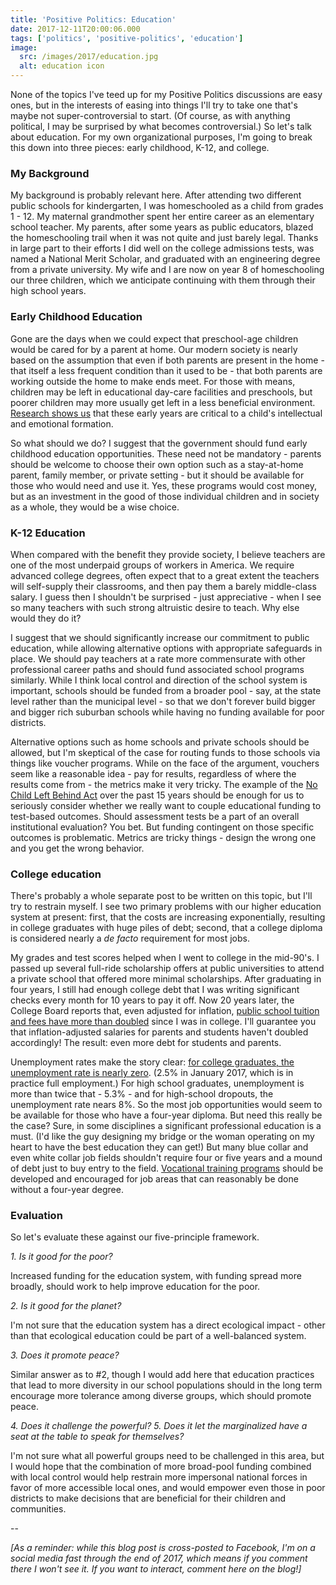 ```yaml
---
title: 'Positive Politics: Education'
date: 2017-12-11T20:00:06.000
tags: ['politics', 'positive-politics', 'education']
image:
  src: /images/2017/education.jpg
  alt: education icon
---
```


None of the topics I've teed up for my Positive Politics discussions are easy ones, but in the interests of easing into things I'll try to take one that's maybe not super-controversial to start. (Of course, as with anything political, I may be surprised by what becomes controversial.) So let's talk about education. For my own organizational purposes, I'm going to break this down into three pieces: early childhood, K-12, and college.

### My Background

My background is probably relevant here. After attending two different public schools for kindergarten, I was homeschooled as a child from grades 1 - 12. My maternal grandmother spent her entire career as an elementary school teacher. My parents, after some years as public educators, blazed the homeschooling trail when it was not quite and just barely legal. Thanks in large part to their efforts I did well on the college admissions tests, was named a National Merit Scholar, and graduated with an engineering degree from a private university. My wife and I are now on year 8 of homeschooling our three children, which we anticipate continuing with them through their high school years.

### Early Childhood Education

Gone are the days when we could expect that preschool-age children would be cared for by a parent at home. Our modern society is nearly based on the assumption that even if both parents are present in the home - that itself a less frequent condition than it used to be - that both parents are working outside the home to make ends meet. For those with means, children may be left in educational day-care facilities and preschools, but poorer children may more usually get left in a less beneficial environment. [Research shows us](http://www.nea.org/home/18226.htm) that these early years are critical to a child's intellectual and emotional formation.

So what should we do? I suggest that the government should fund early childhood education opportunities. These need not be mandatory - parents should be welcome to choose their own option such as a stay-at-home parent, family member, or private setting - but it should be available for those who would need and use it. Yes, these programs would cost money, but as an investment in the good of those individual children and in society as a whole, they would be a wise choice.

### K-12 Education

When compared with the benefit they provide society, I believe teachers are one of the most underpaid groups of workers in America. We require advanced college degrees, often expect that to a great extent the teachers will self-supply their classrooms, and then pay them a barely middle-class salary. I guess then I shouldn't be surprised - just appreciative - when I see so many teachers with such strong altruistic desire to teach. Why else would they do it?

I suggest that we should significantly increase our commitment to public education, while allowing alternative options with appropriate safeguards in place. We should pay teachers at a rate more commensurate with other professional career paths and should fund associated school programs similarly. While I think local control and direction of the school system is important, schools should be funded from a broader pool - say, at the state level rather than the municipal level - so that we don't forever build bigger and bigger rich suburban schools while having no funding available for poor districts.

Alternative options such as home schools and private schools should be allowed, but I'm skeptical of the case for routing funds to those schools via things like voucher programs. While on the face of the argument, vouchers seem like a reasonable idea - pay for results, regardless of where the results come from - the metrics make it very tricky. The example of the [No Child Left Behind Act](https://en.wikipedia.org/wiki/No_Child_Left_Behind_Act) over the past 15 years should be enough for us to seriously consider whether we really want to couple educational funding to test-based outcomes. Should assessment tests be a part of an overall institutional evaluation? You bet. But funding contingent on those specific outcomes is problematic. Metrics are tricky things - design the wrong one and you get the wrong behavior.

### College education

There's probably a whole separate post to be written on this topic, but I'll try to restrain myself. I see two primary problems with our higher education system at present: first, that the costs are increasing exponentially, resulting in college graduates with huge piles of debt; second, that a college diploma is considered nearly a _de facto_ requirement for most jobs.

My grades and test scores helped when I went to college in the mid-90's. I passed up several full-ride scholarship offers at public universities to attend a private school that offered more minimal scholarships. After graduating in four years, I still had enough college debt that I was writing significant checks every month for 10 years to pay it off. Now 20 years later, the College Board reports that, even adjusted for inflation, [public school tuition and fees have more than doubled](https://trends.collegeboard.org/college-pricing/figures-tables/tuition-fees-room-and-board-over-time) since I was in college. I'll guarantee you that inflation-adjusted salaries for parents and students haven't doubled accordingly! The result: even more debt for students and parents.

Unemployment rates make the story clear: [for college graduates, the unemployment rate is nearly zero](https://www.bls.gov/opub/ted/2017/unemployment-rate-2-point-5-percent-for-college-grads-7-point-7-percent-for-high-school-dropouts-january-2017.htm). (2.5% in January 2017, which is in practice full employment.) For high school graduates, unemployment is more than twice that - 5.3% - and for high-school dropouts, the unemployment rate nears 8%. So the most job opportunities would seem to be available for those who have a four-year diploma. But need this really be the case? Sure, in some disciplines a significant professional education is a must. (I'd like the guy designing my bridge or the woman operating on my heart to have the best education they can get!) But many blue collar and even white collar job fields shouldn't require four or five years and a mound of debt just to buy entry to the field. [Vocational training programs](http://blogs.edweek.org/edweek/top_performers/2012/01/the_death_of_vocational_education_and_the_demise_of_the_american_middle_class.html) should be developed and encouraged for job areas that can reasonably be done without a four-year degree.

### Evaluation

So let's evaluate these against our five-principle framework.

_1\. Is it good for the poor?_

Increased funding for the education system, with funding spread more broadly, should work to help improve education for the poor.

_2\. Is it good for the planet?_

I'm not sure that the education system has a direct ecological impact - other than that ecological education could be part of a well-balanced system.

_3\. Does it promote peace?_

Similar answer as to #2, though I would add here that education practices that lead to more diversity in our school populations should in the long term encourage more tolerance among diverse groups, which should promote peace.

_4\. Does it challenge the powerful? 5. Does it let the marginalized have a seat at the table to speak for themselves?_

I'm not sure what all powerful groups need to be challenged in this area, but I would hope that the combination of more broad-pool funding combined with local control would help restrain more impersonal national forces in favor of more accessible local ones, and would empower even those in poor districts to make decisions that are beneficial for their children and communities.

\--

_\[As a reminder: while this blog post is cross-posted to Facebook, I'm on a social media fast through the end of 2017, which means if you comment there I won't see it. If you want to interact, comment here on the blog!\]_
